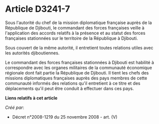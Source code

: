 # Article D3241-7

Sous l'autorité du chef de la mission diplomatique française auprès de la République de Djibouti, le commandant des forces
françaises veille à l'application des accords relatifs à la présence et au statut des forces françaises stationnées sur le
territoire de la République à Djibouti.

Sous couvert de la même autorité, il entretient toutes relations utiles avec les autorités djiboutiennes.

Le commandant des forces françaises stationnées à Djibouti est habilité à correspondre avec les organes militaires de la
communauté économique régionale dont fait partie la République de Djibouti. Il tient les chefs des missions diplomatiques
françaises auprès des pays membres de cette communauté informés des relations qu'il entretient à ce titre et des déplacements
qu'il peut être conduit à effectuer dans ces pays.

**Liens relatifs à cet article**

_Créé par_:

  - Décret n°2008-1219 du 25 novembre 2008 - art. (V)
